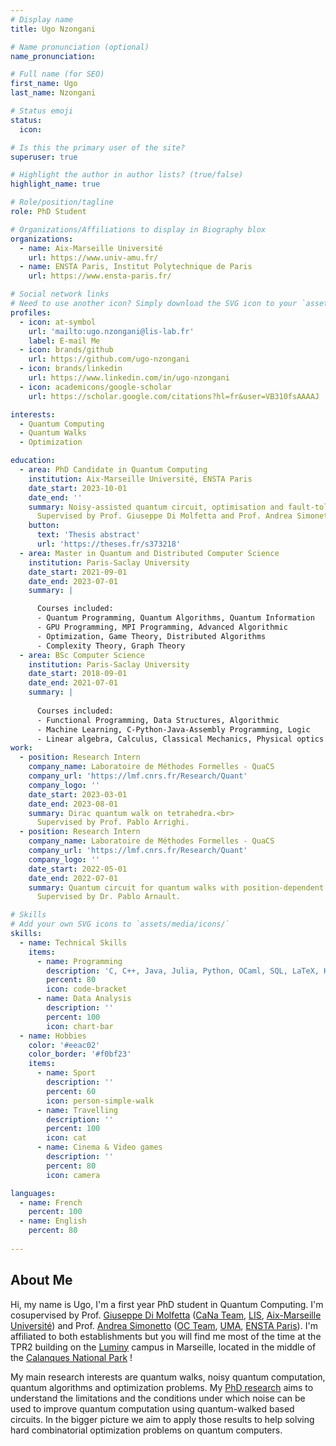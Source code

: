 ```yaml
---
# Display name
title: Ugo Nzongani

# Name pronunciation (optional)
name_pronunciation:

# Full name (for SEO)
first_name: Ugo
last_name: Nzongani

# Status emoji
status:
  icon: 

# Is this the primary user of the site?
superuser: true

# Highlight the author in author lists? (true/false)
highlight_name: true

# Role/position/tagline
role: PhD Student

# Organizations/Affiliations to display in Biography blox
organizations:
  - name: Aix-Marseille Université
    url: https://www.univ-amu.fr/
  - name: ENSTA Paris, Institut Polytechnique de Paris
    url: https://www.ensta-paris.fr/

# Social network links
# Need to use another icon? Simply download the SVG icon to your `assets/media/icons/` folder.
profiles:
  - icon: at-symbol
    url: 'mailto:ugo.nzongani@lis-lab.fr'
    label: E-mail Me
  - icon: brands/github
    url: https://github.com/ugo-nzongani
  - icon: brands/linkedin
    url: https://www.linkedin.com/in/ugo-nzongani
  - icon: academicons/google-scholar
    url: https://scholar.google.com/citations?hl=fr&user=VB310fsAAAAJ

interests:
  - Quantum Computing
  - Quantum Walks
  - Optimization

education:
  - area: PhD Candidate in Quantum Computing
    institution: Aix-Marseille Université, ENSTA Paris
    date_start: 2023-10-01
    date_end: ''
    summary: Noisy-assisted quantum circuit, optimisation and fault-tolerance.
      Supervised by Prof. Giuseppe Di Molfetta and Prof. Andrea Simonetto.
    button:
      text: 'Thesis abstract'
      url: 'https://theses.fr/s373218'
  - area: Master in Quantum and Distributed Computer Science
    institution: Paris-Saclay University
    date_start: 2021-09-01
    date_end: 2023-07-01
    summary: |

      Courses included:
      - Quantum Programming, Quantum Algorithms, Quantum Information
      - GPU Programming, MPI Programming, Advanced Algorithmic
      - Optimization, Game Theory, Distributed Algorithms
      - Complexity Theory, Graph Theory
  - area: BSc Computer Science
    institution: Paris-Saclay University
    date_start: 2018-09-01
    date_end: 2021-07-01
    summary: |
      
      Courses included:
      - Functional Programming, Data Structures, Algorithmic
      - Machine Learning, C-Python-Java-Assembly Programming, Logic
      - Linear algebra, Calculus, Classical Mechanics, Physical optics
work:
  - position: Research Intern
    company_name: Laboratoire de Méthodes Formelles - QuaCS
    company_url: 'https://lmf.cnrs.fr/Research/Quant'
    company_logo: ''
    date_start: 2023-03-01
    date_end: 2023-08-01
    summary: Dirac quantum walk on tetrahedra.<br>
      Supervised by Prof. Pablo Arrighi.
  - position: Research Intern
    company_name: Laboratoire de Méthodes Formelles - QuaCS
    company_url: 'https://lmf.cnrs.fr/Research/Quant'
    company_logo: ''
    date_start: 2022-05-01
    date_end: 2022-07-01
    summary: Quantum circuit for quantum walks with position-dependent coin operator.<br>
      Supervised by Dr. Pablo Arnault.

# Skills
# Add your own SVG icons to `assets/media/icons/`
skills:
  - name: Technical Skills
    items:
      - name: Programming
        description: 'C, C++, Java, Julia, Python, OCaml, SQL, LaTeX, HTML, PHP'
        percent: 80
        icon: code-bracket
      - name: Data Analysis
        description: ''
        percent: 100
        icon: chart-bar
  - name: Hobbies
    color: '#eeac02'
    color_border: '#f0bf23'
    items:
      - name: Sport
        description: ''
        percent: 60
        icon: person-simple-walk
      - name: Travelling
        description: ''
        percent: 100
        icon: cat
      - name: Cinema & Video games
        description: ''
        percent: 80
        icon: camera

languages:
  - name: French
    percent: 100
  - name: English
    percent: 80
    
---
```


## About Me

Hi, my name is Ugo, I'm a first year PhD student in Quantum Computing. I'm cosupervised by Prof. <a href="https://www.giuseppe-dimolfetta.com/" target="_blank">Giuseppe Di Molfetta</a> (<a href="https://cana.lis-lab.fr/" target="_blank">CaNa Team</a>, <a href="https://www.lis-lab.fr/" target="_blank">LIS</a>, <a href="https://www.univ-amu.fr/" target="_blank">Aix-Marseille Université</a>) and Prof. <a href="https://perso.ensta-paris.fr/~simonetto/" target="_blank">Andrea Simonetto</a> (<a href="https://uma.ensta-paris.fr/research/oc.html" target="_blank">OC Team</a>, <a href="https://uma.ensta-paris.fr/" target="_blank">UMA</a>, <a href="https://www.ensta-paris.fr/" target="_blank">ENSTA Paris</a>). I'm affiliated to both establishments but you will find me most of the time at the TPR2 building on the <a href="https://sciences.univ-amu.fr/fr/sites-campus/marseille-site-luminy" target="_blank">Luminy</a> campus in Marseille, located in the middle of the <a href="https://www.gettyimages.fr/photos/calanques" target="_blank">Calanques National Park</a> !

My main research interests are quantum walks, noisy quantum computation, quantum algorithms and optimization problems. My <a href="https://theses.fr/s373218" target="_blank">PhD research</a> aims to understand the limitations and the conditions under which noise can be used to improve quantum computation using quantum-walked based circuits. In the bigger picture we aim to apply those results to help solving hard combinatorial optimization problems on quantum computers.
